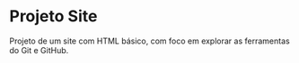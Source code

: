 # Projeto Site
 Projeto de um site com HTML básico, com foco em explorar as ferramentas do Git e GitHub.
